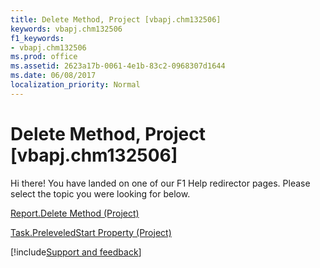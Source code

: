 ```yaml
---
title: Delete Method, Project [vbapj.chm132506]
keywords: vbapj.chm132506
f1_keywords:
- vbapj.chm132506
ms.prod: office
ms.assetid: 2623a17b-0061-4e1b-83c2-0968307d1644
ms.date: 06/08/2017
localization_priority: Normal
---
```



# Delete Method, Project [vbapj.chm132506]

Hi there! You have landed on one of our F1 Help redirector pages. Please select the topic you were looking for below.

[Report.Delete Method (Project)](https://msdn.microsoft.com/library/8a6b35c1-8552-b1be-2823-913790825a82%28Office.15%29.aspx)

[Task.PreleveledStart Property (Project)](https://msdn.microsoft.com/library/fad95da3-0112-b023-3b9e-ef587a168a6f%28Office.15%29.aspx)

[!include[Support and feedback](~/includes/feedback-boilerplate.md)]